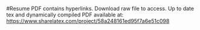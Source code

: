 #Resume
PDF contains hyperlinks. Download raw file to access.
Up to date tex and dynamically compiled PDF available at:
https://www.sharelatex.com/project/58a248161ed95f7a6e51c098
